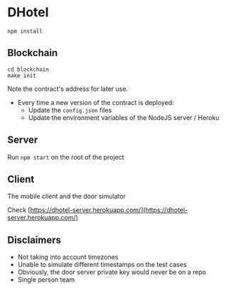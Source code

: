 # DHotel

`npm install`

## Blockchain

```
cd blockchain
make init
```

Note the contract's address for later use.

* Every time a new version of the contract is deployed:
	* Update the `config.json` files
	* Update the environment variables of the NodeJS server / Heroku

## Server

Run `npm start` on the root of the project

## Client

The mobile client and the door simulator

Check [https://dhotel-server.herokuapp.com/](https://dhotel-server.herokuapp.com/)

## Disclaimers
* Not taking into account timezones
* Unable to simulate different timestamps on the test cases
* Obviously, the door server private key would never be on a repo
* Single person team
